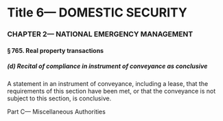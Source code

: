 
# Title 6— DOMESTIC SECURITY
### CHAPTER 2— NATIONAL EMERGENCY MANAGEMENT
#### § 765. Real property transactions
##### (d) Recital of compliance in instrument of conveyance as conclusive

A statement in an instrument of conveyance, including a lease, that the requirements of this section have been met, or that the conveyance is not subject to this section, is conclusive.

Part C— Miscellaneous Authorities

